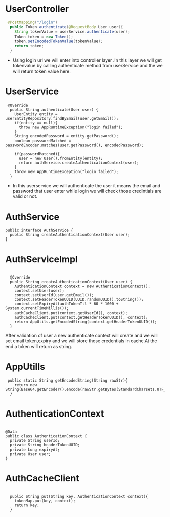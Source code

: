 # UserController
```java
 @PostMapping("/login")
  public Token authenticate(@RequestBody User user){
    String tokenValue = userService.authenticate(user);
    Token token = new Token();
    token.setEncodedTokenValue(tokenValue);
    return token;
  }
```
* Using login url we will enter into controller layer .In this layer we will get tokenvalue by calling authenticate method from userService and the we will return token value here.
# UserService
```
 @Override
  public String authenticate(User user) {
    UserEntity entity = userEntityRepository.findByEmail(user.getEmail());
    if(entity == null){
      throw new AppRuntimeException("login failed");
    }
    String encodedPassword = entity.getPassword();
    boolean passwordMatched = passwordEncoder.matches(user.getPassword(), encodedPassword);

    if(passwordMatched){
      user = new User().fromEntity(entity);
      return authService.createAuthenticationContext(user);
    }
    throw new AppRuntimeException("login failed");
  }
```
* In this userservice we will authenticate the user it means the email and password that user enter while login we will check those credintials are valid or not.
# AuthService
```
public interface AuthService {
  public String createAuthenticationContext(User user);
}
```
# AuthServiceImpl
```

  @Override
  public String createAuthenticationContext(User user) {
    AuthenticationContext context = new AuthenticationContext();
    context.setUser(user);
    context.setUserId(user.getEmail());
    context.setHeaderTokenUUID(UUID.randomUUID().toString());
    context.setExpiryAt(authTokenTtl * 60 * 1000 + System.currentTimeMillis());
    authCacheClient.put(context.getUserId(), context);
    authCacheClient.put(context.getHeaderTokenUUID(), context);
    return AppUtils.getEncodedString(context.getHeaderTokenUUID());
  }
```
After validation of user a new authenticate context will create and we will set email token,expiry and we will store those credentials in cache.At the end a token will return as string.


# AppUtills
```
 public static String getEncodedString(String rawStr){
    return new String(Base64.getEncoder().encode(rawStr.getBytes(StandardCharsets.UTF_8)));
  }
```
# AuthenticationContext
```

@Data
public class AuthenticationContext {
  private String userId;
  private String headerTokenUUID;
  private Long expiryAt;
  private User user;
}
```
# AuthCacheClient
```

  public String put(String key, AuthenticationContext context){
    tokenMap.put(key, context);
    return key;
  }

```
